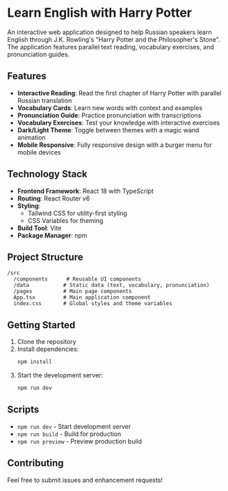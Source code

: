 # Learn English with Harry Potter

An interactive web application designed to help Russian speakers learn English through J.K. Rowling's "Harry Potter and the Philosopher's Stone". The application features parallel text reading, vocabulary exercises, and pronunciation guides.

## Features

- **Interactive Reading**: Read the first chapter of Harry Potter with parallel Russian translation
- **Vocabulary Cards**: Learn new words with context and examples
- **Pronunciation Guide**: Practice pronunciation with transcriptions
- **Vocabulary Exercises**: Test your knowledge with interactive exercises
- **Dark/Light Theme**: Toggle between themes with a magic wand animation
- **Mobile Responsive**: Fully responsive design with a burger menu for mobile devices

## Technology Stack

- **Frontend Framework**: React 18 with TypeScript
- **Routing**: React Router v6
- **Styling**: 
  - Tailwind CSS for utility-first styling
  - CSS Variables for theming
- **Build Tool**: Vite
- **Package Manager**: npm

## Project Structure

```
/src
  /components      # Reusable UI components
  /data           # Static data (text, vocabulary, pronunciation)
  /pages          # Main page components
  App.tsx         # Main application component
  index.css       # Global styles and theme variables
```

## Getting Started

1. Clone the repository
2. Install dependencies:
   ```bash
   npm install
   ```
3. Start the development server:
   ```bash
   npm run dev
   ```

## Scripts

- `npm run dev` - Start development server
- `npm run build` - Build for production
- `npm run preview` - Preview production build

## Contributing

Feel free to submit issues and enhancement requests!